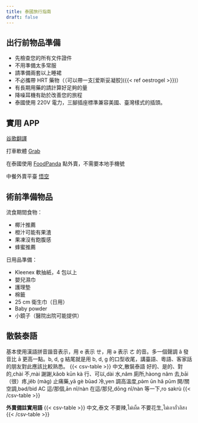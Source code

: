 ```yaml
---
title: 泰國旅行指南
draft: false
---
```


<!--咕咕-->
## 出行前物品準備

- 先檢查您的所有文件證件
- 不用準備太多常服
- 請準備兩套以上睡裙
- 不必攜帶 HRT 藥物（（可以帶一支[爱斯妥凝胶]({{< ref oestrogel >}})）
- 有長期用藥的請計算好足夠的量
- 降噪耳機有助於改善您的旅程
- 泰國使用 220V 電力，三腳插座標準兼容美國、臺灣樣式的插頭。

## 實用 APP

[谷歌翻譯](https://play.google.com/store/apps/details?id=com.google.android.apps.translate)

打車軟體 [Grab](https://play.google.com/store/apps/details?id=com.grabtaxi.passenger)

在泰國使用 [FoodPanda](https://play.google.com/store/apps/details?id=com.global.foodpanda.android) 點外賣，不需要本地手機號

中餐外賣平臺 [悟空](https://play.google.com/store/apps/details?id=com.wukong.waimai)

## 術前準備物品

流食期間食物：

- 椰汁推薦
- 橙汁可能有果渣
- 果凍沒有飽腹感
- 蜂蜜推薦

日用品準備：

- Kleenex 軟抽紙，4 包以上
- 嬰兒濕巾
- 護理墊
- 棉籤
- 25 cm 衛生巾（日用）
- Baby powder
- 小鏡子（醫院出院可能提供）

## 散裝泰語

基本使用漢語拼音諧音表示，用 e 表示 ㄝ，用 ə 表示 ㄜ 的音。多一個聲調 â 發音比 ā 更高一點。b, d, g 結尾就是用 b, d, g 的口型收尾，講臺語、粵語、客家話的朋友對此應該比較熟悉。
{{< csv-table >}}
中文,散裝泰語
好的、是的、對的,chài
不,mài
謝謝,kǎob kūn kà
行、可以,dài
水,nâm
廁所,hàong nâm
去,bāi
（很）疼,jěb (màg)
止痛藥,yā gè būad
冷,yen
調高溫度,pə̀m ūn hǎ pūm
開/關空調,bəd/bid AC
這/那個,ān nî/nàn
在這/那兒,dōng nî/nàn
等一下,ro sakrù
{{< /csv-table >}}

**外賣備註實用語**
{{< csv-table >}}
中文,泰文
不要辣,ไม่เผ็ด
不要花生,ไม่เอาถั่วลิสง
{{< /csv-table >}}
